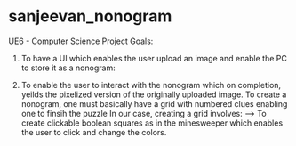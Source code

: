 # sanjeevan_nonogram
UE6 - Computer Science Project
Goals:
1) To have a UI which enables the user upload an image and enable the PC to store it as a nonogram:

2) To enable the user to interact with the nonogram which on completion, yeilds the pixelized version of the originally uploaded image.
To create a nonogram, one must basically have a grid with numbered clues enabling one to finsih the puzzle
In our case, creating a grid involves:
--> To create clickable boolean squares as in the minesweeper which enables the user to click and change the colors.
